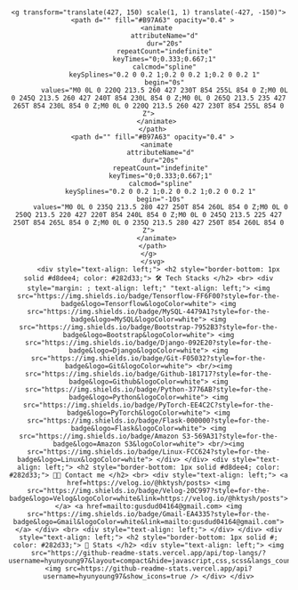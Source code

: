 <div align= "center"> <svg xmlns="http://www.w3.org/2000/svg" xmlns:xlink="http://www.w3.org/1999/xlink" style="z-index:1;position:relative" width="854" height="300" viewBox="0 0 854 300">
                <style>
                        .text {
						font-size: 90px;
						font-weight: 700;
						font-family: -apple-system,BlinkMacSystemFont,Segoe UI,Helvetica,Arial,sans-serif,Apple Color Emoji,Segoe UI Emoji;
					}
					.desc {
						font-size: 20px;
						font-weight: 500;
						font-family: -apple-system,BlinkMacSystemFont,Segoe UI,Helvetica,Arial,sans-serif,Apple Color Emoji,Segoe UI Emoji;
					}
                        .text, .desc {
							animation: fadeIn 1.2s ease-in-out forwards;
						}@keyframes fadeIn {
						  from {
							opacity: 0;
						  }
						  to {
							opacity: 1;
						  }
						};
                     </style>
                    
         
    <g transform="translate(427, 150) scale(1, 1) translate(-427, -150)">
      <path d="" fill="#B97A63" opacity="0.4" >
        <animate
            attributeName="d"
            dur="20s"
            repeatCount="indefinite"
            keyTimes="0;0.333;0.667;1"
            calcmod="spline"
            keySplines="0.2 0 0.2 1;0.2 0 0.2 1;0.2 0 0.2 1"
            begin="0s"
            values="M0 0L 0 220Q 213.5 260 427 230T 854 255L 854 0 Z;M0 0L 0 245Q 213.5 260 427 240T 854 230L 854 0 Z;M0 0L 0 265Q 213.5 235 427 265T 854 230L 854 0 Z;M0 0L 0 220Q 213.5 260 427 230T 854 255L 854 0 Z">
        </animate>
      </path>
      <path d="" fill="#B97A63" opacity="0.4" >
        <animate
          attributeName="d"
          dur="20s"
          repeatCount="indefinite"
          keyTimes="0;0.333;0.667;1"
          calcmod="spline"
          keySplines="0.2 0 0.2 1;0.2 0 0.2 1;0.2 0 0.2 1"
          begin="-10s"
          values="M0 0L 0 235Q 213.5 280 427 250T 854 260L 854 0 Z;M0 0L 0 250Q 213.5 220 427 220T 854 240L 854 0 Z;M0 0L 0 245Q 213.5 225 427 250T 854 265L 854 0 Z;M0 0L 0 235Q 213.5 280 427 250T 854 260L 854 0 Z">
        </animate>
      </path>
    </g>
      </svg>
         <div style="text-align: left;"> <h2 style="border-bottom: 1px solid #d8dee4; color: #282d33;"> 🛠️ Tech Stacks </h2> <br> <div style="margin: ; text-align: left;" "text-align: left;"> <img src="https://img.shields.io/badge/Tensorflow-FF6F00?style=for-the-badge&logo=Tensorflow&logoColor=white"> <img src="https://img.shields.io/badge/MySQL-4479A1?style=for-the-badge&logo=MySQL&logoColor=white"> <img src="https://img.shields.io/badge/Bootstrap-7952B3?style=for-the-badge&logo=Bootstrap&logoColor=white"> <img src="https://img.shields.io/badge/Django-092E20?style=for-the-badge&logo=Django&logoColor=white"> <img src="https://img.shields.io/badge/Git-F05032?style=for-the-badge&logo=Git&logoColor=white"> <br/><img src="https://img.shields.io/badge/Github-181717?style=for-the-badge&logo=Github&logoColor=white"> <img src="https://img.shields.io/badge/Python-3776AB?style=for-the-badge&logo=Python&logoColor=white"> <img src="https://img.shields.io/badge/PyTorch-EE4C2C?style=for-the-badge&logo=PyTorch&logoColor=white"> <img src="https://img.shields.io/badge/Flask-000000?style=for-the-badge&logo=Flask&logoColor=white"> <img src="https://img.shields.io/badge/Amazon S3-569A31?style=for-the-badge&logo=Amazon S3&logoColor=white"> <br/><img src="https://img.shields.io/badge/Linux-FCC624?style=for-the-badge&logo=Linux&logoColor=white"> </div> </div> <div style="text-align: left;"> <h2 style="border-bottom: 1px solid #d8dee4; color: #282d33;"> 🧑‍💻 Contact me </h2> <br> <div style="text-align: left;"> <a href=https://velog.io/@hktysh/posts> <img src="https://img.shields.io/badge/Velog-20C997?style=for-the-badge&logo=Velog&logoColor=white&link=https://velog.io/@hktysh/posts"> </a> <a href=mailto:gusdud04164@gmail.com> <img src="https://img.shields.io/badge/Gmail-EA4335?style=for-the-badge&logo=Gmail&logoColor=white&link=mailto:gusdud04164@gmail.com"> </a> </div> <br> <div style="text-align: left;"> </div> </div> <div style="text-align: left;"> <h2 style="border-bottom: 1px solid #; color: #282d33;"> 🏅 Stats </h2> <div style="text-align: left;"> <img src="https://github-readme-stats.vercel.app/api/top-langs/?username=hyunyoung97&layout=compact&hide=javascript,css,scss&langs_count=8"/> <img src=https://github-readme-stats.vercel.app/api?username=hyunyoung97&show_icons=true /> </div> </div>

